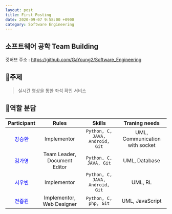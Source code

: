 ```yaml
---
layout: post
title: First Posting
date: 2020-09-07 9:58:00 +0900
category: Software Engineering
---
```


## 소프트웨어 공학 Team Building

깃허브 주소 : [https://github.com/GaYoung2/Software_Engineering ](https://github.com/GaYoung2/Software_Engineering)

## 📖주제
> 실시간 영상을 통한 좌석 확인 서비스
## 🤝역할 분담
|              Participant               |            Rules             |             Skills              |         Traning needs          |
| :------------------------------------: | :--------------------------: | :-----------------------------: | :----------------------------: |
| <span style="color:blue">강승환</span> |         Implementor          | `Python, C, JAVA, Android, Git` | UML, Communication with socket |
| <span style="color:blue">김가영</span> | Team Leader, Document Editor |     `Python, C, JAVA, Git`      |         UML, Database          |
| <span style="color:blue">서우빈</span> |         Implementor          | `Python, C, JAVA, Android, Git` |            UML, RL             |
| <span style="color:blue">전종원</span> |  Implementor, Web Designer   |      `Python, C, php, Git`      |        UML, JavaScript         |